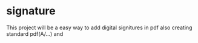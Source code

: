 # signature
This project will be a easy way to add digital signitures in pdf
also creating standard pdf(A/...) and 

